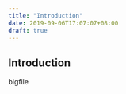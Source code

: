 ```yaml
---
title: "Introduction"
date: 2019-09-06T17:07:07+08:00
draft: true
---
```


## Introduction

bigfile
